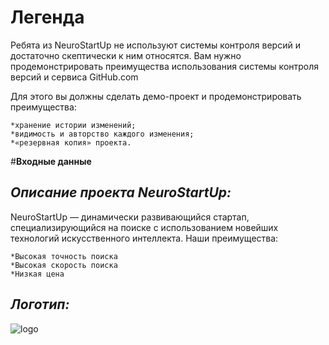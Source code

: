 # **Легенда**

Ребята из NeuroStartUp не используют системы контроля версий и достаточно скептически к ним относятся. Вам нужно
продемонстрировать преимущества использования системы контроля версий и сервиса GitHub.com

Для этого вы должны сделать демо-проект и продемонстрировать преимущества:

    *хранение истории изменений;
    *видимость и авторство каждого изменения;
    *«резервная копия» проекта.

#**Входные данные**
## *Описание проекта NeuroStartUp:*
NeuroStartUp — динамически развивающийся стартап, специализирующийся на поиске с использованием новейших технологий
искусственного интеллекта. Наши преимущества:

    *Высокая точность поиска
    *Высокая скорость поиска
    *Низкая цена

## *Логотип:*
![logo](https://camo.githubusercontent.com/ace14ee894d150192a7b05b12410738aa65528da742bbce69315a5f441320ea7/68747470733a2f2f692e696d6775722e636f6d2f495a4f525769492e706e67)